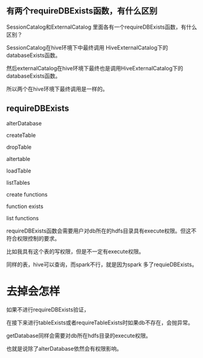 ## 有两个requireDBExists函数，有什么区别

SessionCatalog和ExternalCatalog 里面各有一个requireDBExists函数，有什么区别？

SessionCatalog在hive环境下中最终调用 HiveExternalCatalog下的 databaseExists函数。

然后externalCatalog在hive环境下最终也是调用HiveExternalCatalog下的 databaseExists函数。

所以两个在hive环境下最终调用是一样的。



## requireDBExists

alterDatabase

createTable

dropTable

altertable

loadTable

listTables

create functions

function exists

list functions 



requireDBExists函数会需要用户对db所在的hdfs目录具有execute权限。但这不符合权限控制的要求。

比如我具有这个表的写权限，但是不一定有execute权限。

同样的表，hive可以查询，而spark不行，就是因为spark 多了requieDBExists。

#  去掉会怎样

如果不进行requireDBExists验证，

在接下来进行tableExists或者requireTableExists时如果db不存在，会抛异常。

getDatabase同样会需要对db所在hdfs目录的execute权限。



也就是说除了alterDatabase依然会有权限影响。